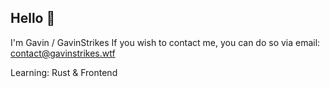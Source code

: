 ## Hello 🦅
I'm Gavin / GavinStrikes
If you wish to contact me, you can do so via email: contact@gavinstrikes.wtf

Learning: Rust & Frontend









